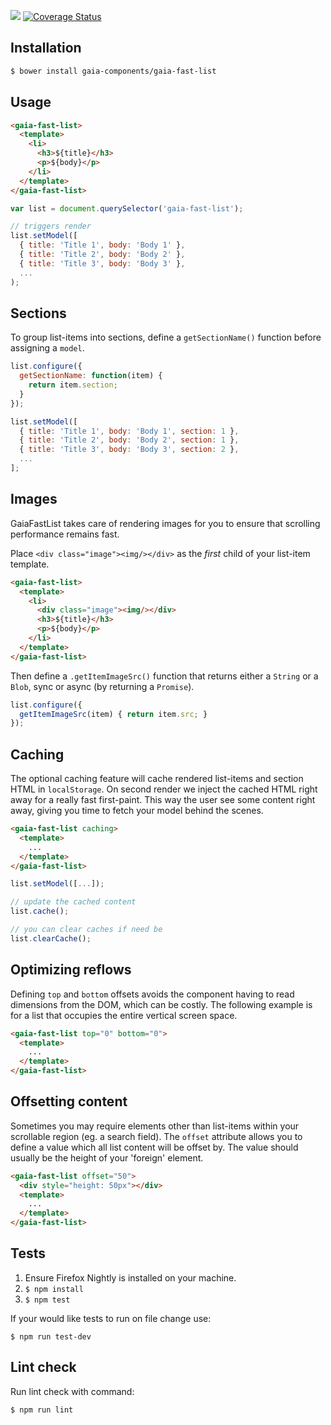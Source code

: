 [![](https://travis-ci.org/gaia-components/gaia-fast-list.svg)](https://travis-ci.org/gaia-components/gaia-fast-list) [![Coverage Status](https://coveralls.io/repos/gaia-components/gaia-fast-list/badge.svg?branch=master&service=github)](https://coveralls.io/github/gaia-components/gaia-fast-list?branch=master)

## Installation

```bash
$ bower install gaia-components/gaia-fast-list
```

## Usage

```html
<gaia-fast-list>
  <template>
    <li>
      <h3>${title}</h3>
      <p>${body}</p>
    </li>
  </template>
</gaia-fast-list>
```

```js
var list = document.querySelector('gaia-fast-list');

// triggers render
list.setModel([
  { title: 'Title 1', body: 'Body 1' },
  { title: 'Title 2', body: 'Body 2' },
  { title: 'Title 3', body: 'Body 3' },
  ...
);
```

## Sections

To group list-items into sections, define a `getSectionName()` function before assigning a `model`.

```js
list.configure({
  getSectionName: function(item) {
    return item.section;
  }
});

list.setModel([
  { title: 'Title 1', body: 'Body 1', section: 1 },
  { title: 'Title 2', body: 'Body 2', section: 1 },
  { title: 'Title 3', body: 'Body 3', section: 2 },
  ...
];
```

## Images

GaiaFastList takes care of rendering images for you to ensure that scrolling performance remains fast.

Place `<div class="image"><img/></div>` as the *first* child of your list-item template.

```html
<gaia-fast-list>
  <template>
    <li>
      <div class="image"><img/></div>
      <h3>${title}</h3>
      <p>${body}</p>
    </li>
  </template>
</gaia-fast-list>
```

Then define a `.getItemImageSrc()` function that returns either a `String` or a `Blob`, sync or async (by returning a `Promise`).

```js
list.configure({
  getItemImageSrc(item) { return item.src; }
});
```

## Caching

The optional caching feature will cache rendered list-items and section HTML in `localStorage`. On second render we inject the cached HTML right away for a really fast first-paint. This way the user see some content right away, giving you time to fetch your model behind the scenes.

```html
<gaia-fast-list caching>
  <template>
    ...
  </template>
</gaia-fast-list>
```

```js
list.setModel([...]);

// update the cached content
list.cache();

// you can clear caches if need be
list.clearCache();
```

## Optimizing reflows

Defining `top` and `bottom` offsets avoids the component having to read dimensions from the DOM, which can be costly. The following example is for a list that occupies the entire vertical screen space.

```html
<gaia-fast-list top="0" bottom="0">
  <template>
    ...
  </template>
</gaia-fast-list>
```

## Offsetting content

Sometimes you may require elements other than list-items within your scrollable region (eg. a search field). The `offset` attribute allows you to define a value which all list content will be offset by. The value should usually be the height of your 'foreign' element.

```html
<gaia-fast-list offset="50">
  <div style="height: 50px"></div>
  <template>
    ...
  </template>
</gaia-fast-list>
```

## Tests

1. Ensure Firefox Nightly is installed on your machine.
2. `$ npm install`
3. `$ npm test`

If your would like tests to run on file change use:

`$ npm run test-dev`

## Lint check

Run lint check with command:

`$ npm run lint`

